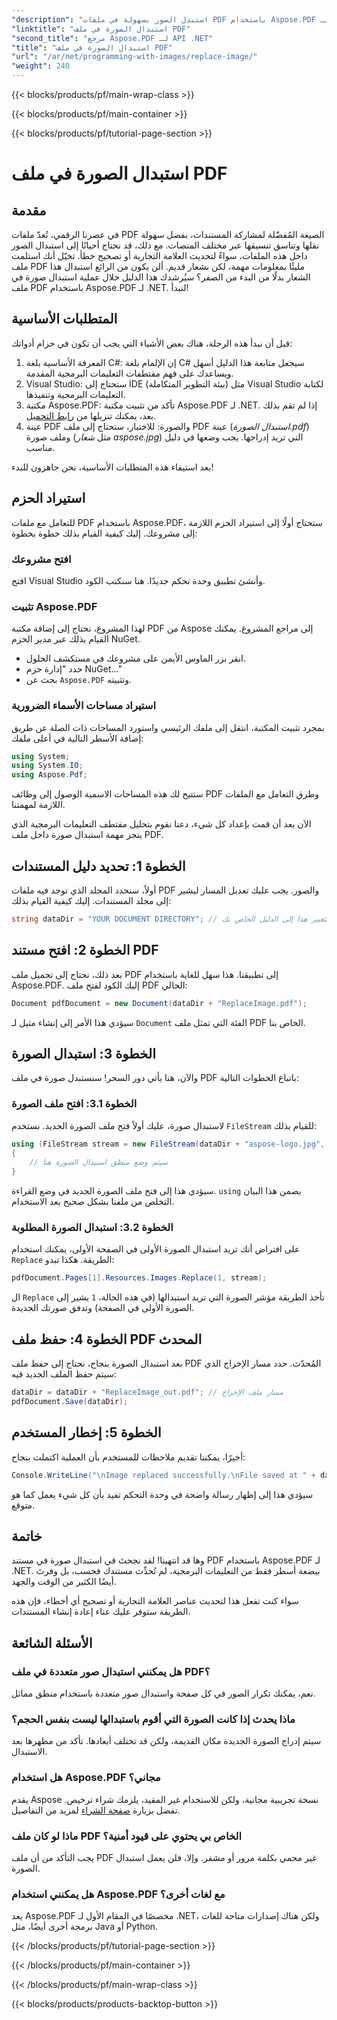 ```yaml
---
"description": "استبدل الصور بسهولة في ملفات PDF باستخدام Aspose.PDF لـ .NET. اتبع هذا الدليل للحصول على تعليمات خطوة بخطوة، وحسّن مهاراتك في إدارة ملفات PDF."
"linktitle": "استبدال الصورة في ملف PDF"
"second_title": "مرجع Aspose.PDF لـ API .NET"
"title": "استبدال الصورة في ملف PDF"
"url": "/ar/net/programming-with-images/replace-image/"
"weight": 240
---
```


{{< blocks/products/pf/main-wrap-class >}}

{{< blocks/products/pf/main-container >}}

{{< blocks/products/pf/tutorial-page-section >}}

# استبدال الصورة في ملف PDF

## مقدمة

في عصرنا الرقمي، تُعدّ ملفات PDF الصيغة المُفضّلة لمشاركة المستندات، بفضل سهولة نقلها وتناسق تنسيقها عبر مختلف المنصات. مع ذلك، قد نحتاج أحيانًا إلى استبدال الصور داخل هذه الملفات، سواءً لتحديث العلامة التجارية أو تصحيح خطأ. تخيّل أنك استلمت ملف PDF مليئًا بمعلومات مهمة، لكن بشعار قديم. ألن يكون من الرائع استبدال هذا الشعار بدلًا من البدء من الصفر؟ سيُرشدك هذا الدليل خلال عملية استبدال صورة في ملف PDF باستخدام Aspose.PDF لـ .NET. لنبدأ!

## المتطلبات الأساسية

قبل أن نبدأ هذه الرحلة، هناك بعض الأشياء التي يجب أن تكون في حزام أدواتك:

1. المعرفة الأساسية بلغة C#: إن الإلمام بلغة C# سيجعل متابعة هذا الدليل أسهل ويساعدك على فهم مقتطفات التعليمات البرمجية المقدمة.
2. Visual Studio: ستحتاج إلى IDE (بيئة التطوير المتكاملة) مثل Visual Studio لكتابة التعليمات البرمجية وتنفيذها.
3. مكتبة Aspose.PDF: تأكد من تثبيت مكتبة Aspose.PDF لـ .NET. إذا لم تقم بذلك بعد، يمكنك تنزيلها من [رابط التحميل](https://releases.aspose.com/pdf/net/).
4. عينة PDF والصورة: للاختبار، ستحتاج إلى ملف PDF عينة (*استبدال الصورة.pdf*) وملف صورة (مثل *شعار aspose.jpg*) التي تريد إدراجها. يجب وضعها في دليل مناسب.

بعد استيفاء هذه المتطلبات الأساسية، نحن جاهزون للبدء! 

## استيراد الحزم

للتعامل مع ملفات PDF باستخدام Aspose.PDF، ستحتاج أولًا إلى استيراد الحزم اللازمة إلى مشروعك. إليك كيفية القيام بذلك خطوة بخطوة:

### افتح مشروعك

افتح Visual Studio وأنشئ تطبيق وحدة تحكم جديدًا. هنا سنكتب الكود.

### تثبيت Aspose.PDF

لهذا المشروع، نحتاج إلى إضافة مكتبة PDF من Aspose إلى مراجع المشروع. يمكنك القيام بذلك عبر مدير الحزم NuGet. 

- انقر بزر الماوس الأيمن على مشروعك في مستكشف الحلول.
- حدد "إدارة حزم NuGet..."
- بحث عن `Aspose.PDF` وتثبيته.

### استيراد مساحات الأسماء الضرورية 

بمجرد تثبيت المكتبة، انتقل إلى ملفك الرئيسي واستورد المساحات ذات الصلة عن طريق إضافة الأسطر التالية في أعلى ملفك:

```csharp
using System;
using System.IO;
using Aspose.Pdf;
```

ستتيح لك هذه المساحات الاسمية الوصول إلى وظائف PDF وطرق التعامل مع الملفات اللازمة لمهمتنا.

الآن بعد أن قمت بإعداد كل شيء، دعنا نقوم بتحليل مقتطف التعليمات البرمجية الذي ينجز مهمة استبدال صورة داخل ملف PDF. 

## الخطوة 1: تحديد دليل المستندات

أولاً، سنحدد المجلد الذي توجد فيه ملفات PDF والصور. يجب عليك تعديل المسار ليشير إلى مجلد المستندات. إليك كيفية القيام بذلك:

```csharp
string dataDir = "YOUR DOCUMENT DIRECTORY"; // قم بتغيير هذا إلى الدليل الخاص بك
```

## الخطوة 2: افتح مستند PDF

بعد ذلك، نحتاج إلى تحميل ملف PDF إلى تطبيقنا. هذا سهل للغاية باستخدام Aspose.PDF. إليك الكود لفتح ملف PDF الحالي:

```csharp
Document pdfDocument = new Document(dataDir + "ReplaceImage.pdf");
```

سيؤدي هذا الأمر إلى إنشاء مثيل لـ `Document` الفئة التي تمثل ملف PDF الخاص بنا.

## الخطوة 3: استبدال الصورة

والآن، هنا يأتي دور السحر! سنستبدل صورة في ملف PDF باتباع الخطوات التالية:

### الخطوة 3.1: افتح ملف الصورة

لاستبدال صورة، عليك أولاً فتح ملف الصورة الجديد. نستخدم `FileStream` للقيام بذلك:

```csharp
using (FileStream stream = new FileStream(dataDir + "aspose-logo.jpg", FileMode.Open))
{
    // سيتم وضع منطق استبدال الصورة هنا
}
```

سيؤدي هذا إلى فتح ملف الصورة الجديد في وضع القراءة. `using` يضمن هذا البيان التخلص من ملفنا بشكل صحيح بعد الاستخدام.

### الخطوة 3.2: استبدال الصورة المطلوبة

على افتراض أنك تريد استبدال الصورة الأولى في الصفحة الأولى، يمكنك استخدام `Replace` الطريقة. هكذا تبدو:

```csharp
pdfDocument.Pages[1].Resources.Images.Replace(1, stream);
```

ال `Replace` تأخذ الطريقة مؤشر الصورة التي تريد استبدالها (في هذه الحالة، `1` يشير إلى الصورة الأولى في الصفحة) وتدفق صورتك الجديدة.

## الخطوة 4: حفظ ملف PDF المحدث

بعد استبدال الصورة بنجاح، نحتاج إلى حفظ ملف PDF المُحدّث. حدد مسار الإخراج الذي سيتم حفظ الملف الجديد فيه:

```csharp
dataDir = dataDir + "ReplaceImage_out.pdf"; // مسار ملف الإخراج
pdfDocument.Save(dataDir);
```

## الخطوة 5: إخطار المستخدم

أخيرًا، يمكننا تقديم ملاحظات للمستخدم بأن العملية اكتملت بنجاح:

```csharp
Console.WriteLine("\nImage replaced successfully.\nFile saved at " + dataDir);
```

سيؤدي هذا إلى إظهار رسالة واضحة في وحدة التحكم تفيد بأن كل شيء يعمل كما هو متوقع.

## خاتمة

وها قد انتهينا! لقد نجحتَ في استبدال صورة في مستند PDF باستخدام Aspose.PDF لـ .NET. ببضعة أسطر فقط من التعليمات البرمجية، لم تُحدِّث مستندك فحسب، بل وفرتَ أيضًا الكثير من الوقت والجهد. 

سواء كنت تفعل هذا لتحديث عناصر العلامة التجارية أو تصحيح أي أخطاء، فإن هذه الطريقة ستوفر عليك عناء إعادة إنشاء المستندات.

## الأسئلة الشائعة

### هل يمكنني استبدال صور متعددة في ملف PDF؟
نعم، يمكنك تكرار الصور في كل صفحة واستبدال صور متعددة باستخدام منطق مماثل.

### ماذا يحدث إذا كانت الصورة التي أقوم باستبدالها ليست بنفس الحجم؟
سيتم إدراج الصورة الجديدة مكان القديمة، ولكن قد تختلف أبعادها. تأكد من مظهرها بعد الاستبدال.

### هل استخدام Aspose.PDF مجاني؟
يقدم Aspose نسخة تجريبية مجانية، ولكن للاستخدام غير المقيد، يلزمك شراء ترخيص. تفضل بزيارة [صفحة الشراء](https://purchase.aspose.com/buy) لمزيد من التفاصيل.

### ماذا لو كان ملف PDF الخاص بي يحتوي على قيود أمنية؟
يجب التأكد من أن ملف PDF غير محمي بكلمة مرور أو مشفر. وإلا، فلن يعمل استبدال الصورة.

### هل يمكنني استخدام Aspose.PDF مع لغات أخرى؟
يعد Aspose.PDF مخصصًا في المقام الأول لـ .NET، ولكن هناك إصدارات متاحة للغات برمجة أخرى أيضًا، مثل Java أو Python.

{{< /blocks/products/pf/tutorial-page-section >}}

{{< /blocks/products/pf/main-container >}}

{{< /blocks/products/pf/main-wrap-class >}}

{{< blocks/products/products-backtop-button >}}